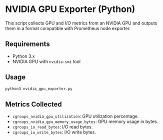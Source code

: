 # NVIDIA GPU Exporter (Python)

This script collects GPU and I/O metrics from an NVIDIA GPU and outputs them in a format compatible with Prometheus node exporter.

## Requirements

- Python 3.x
- NVIDIA GPU with `nvidia-smi` tool

## Usage

```sh
python3 nvidia_gpu_exporter.py
```

## Metrics Collected

- `cgroups_nvidia_gpu_utilization`: GPU utilization percentage.
- `cgroups_nvidia_gpu_memory_usage_bytes`: GPU memory usage in bytes.
- `cgroups_io_read_bytes`: I/O read bytes.
- `cgroups_io_write_bytes`: I/O write bytes.
```